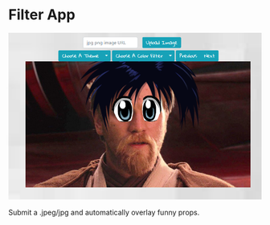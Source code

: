 # Filter App

![Filter App](https://github.com/thomgardiner/filter-app/blob/master/animeeyes.png?raw=true)

Submit a .jpeg/jpg and automatically overlay funny props. 
